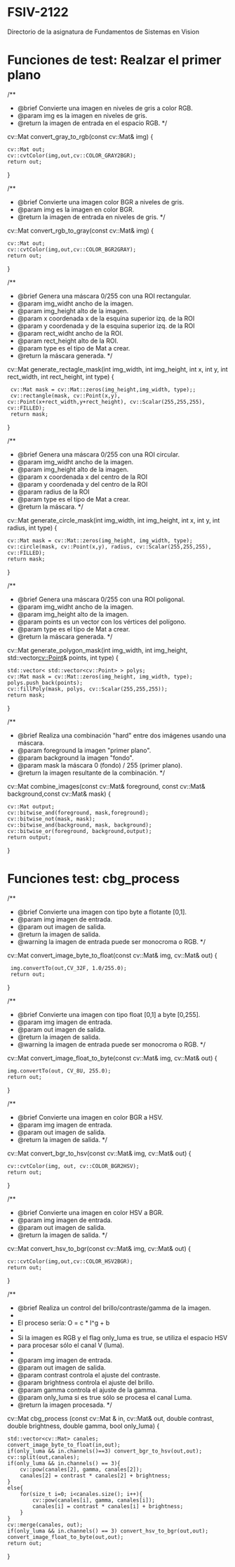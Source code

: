 # FSIV-2122
Directorio de la asignatura de Fundamentos de Sistemas en Vision

# Funciones de test: Realzar el primer plano

/**
 * @brief Convierte una imagen en niveles de gris a color RGB.
 * @param img es la imagen en niveles de gris.
 * @return la imagen de entrada en el espacio RGB.
 */

cv::Mat convert_gray_to_rgb(const cv::Mat& img)
{
     
    cv::Mat out;
    cv::cvtColor(img,out,cv::COLOR_GRAY2BGR);  
    return out;
  
}

/**
 * @brief Convierte una imagen color BGR a niveles de gris.
 * @param img es la imagen en color BGR.
 * @return la imagen de entrada en niveles de gris.
 */
 
 cv::Mat convert_rgb_to_gray(const cv::Mat& img)
{

    cv::Mat out;    
    cv::cvtColor(img,out,cv::COLOR_BGR2GRAY);    
    return out;
}

/**
 * @brief Genera una máscara 0/255 con una ROI rectangular.
 * @param img_widht ancho de la imagen.
 * @param img_height alto de la imagen.
 * @param x coordenada x de la esquina superior izq. de la ROI
 * @param y coordenada y de la esquina superior izq. de la ROI
 * @param rect_widht ancho de la ROI.
 * @param rect_height alto de la ROI.
 * @param type es el tipo de Mat a crear.
 * @return la máscara generada.
 */
 
 cv::Mat generate_rectagle_mask(int img_width, int img_height, int x, int y, int rect_width, int rect_height, int type)
{

     cv::Mat mask = cv::Mat::zeros(img_height,img_width, type);;
     cv::rectangle(mask, cv::Point(x,y), cv::Point(x+rect_width,y+rect_height), cv::Scalar(255,255,255), cv::FILLED);
     return mask;
}

/**
 * @brief Genera una máscara 0/255 con una ROI circular.
 * @param img_widht ancho de la imagen.
 * @param img_height alto de la imagen.
 * @param x coordenada x del centro de la ROI
 * @param y coordenada y del centro de la ROI
 * @param radius de la ROI
 * @param type es el tipo de Mat a crear.
 * @return la máscara.
 */
 
 cv::Mat generate_circle_mask(int img_width, int img_height, int x, int y, int radius, int type)
{
    
    cv::Mat mask = cv::Mat::zeros(img_height, img_width, type);
    cv::circle(mask, cv::Point(x,y), radius, cv::Scalar(255,255,255), cv::FILLED);
    return mask;
}

/**
 * @brief Genera una máscara 0/255 con una ROI poligonal.
 * @param img_widht ancho de la imagen.
 * @param img_height alto de la imagen.
 * @param points es un vector con los vértices del polígono.
 * @param type es el tipo de Mat a crear.
 * @return la máscara generada.
 */
 
cv::Mat generate_polygon_mask(int img_width, int img_height, std::vector<cv::Point>& points, int type)
{
    
    std::vector< std::vector<cv::Point> > polys;
    cv::Mat mask = cv::Mat::zeros(img_height, img_width, type);
    polys.push_back(points);
    cv::fillPoly(mask, polys, cv::Scalar(255,255,255));
    return mask;
}

/**
 * @brief Realiza una combinación "hard" entre dos imágenes usando una máscara.
 * @param foreground la imagen "primer plano".
 * @param background la imagen "fondo".
 * @param mask la máscara 0 (fondo) / 255 (primer plano).
 * @return la imagen resultante de la combinación.
 */
 
cv::Mat combine_images(const cv::Mat& foreground, const cv::Mat& background,const cv::Mat& mask)
{
    
    cv::Mat output;
    cv::bitwise_and(foreground, mask,foreground);
    cv::bitwise_not(mask, mask);
    cv::bitwise_and(background, mask, background);
    cv::bitwise_or(foreground, background,output);
    return output;
}

# Funciones test: cbg_process

/**
 * @brief Convierte una imagen con tipo byte a flotante [0,1].
 * @param img imagen de entrada.
 * @param out imagen de salida.
 * @return la imagen de salida.
 * @warning la imagen de entrada puede ser monocroma o RGB.
 */
 
cv::Mat convert_image_byte_to_float(const cv::Mat& img, cv::Mat& out)
{
 
     img.convertTo(out,CV_32F, 1.0/255.0);
     return out;
}

/**
 * @brief Convierte una imagen con tipo float [0,1] a byte [0,255].
 * @param img imagen de entrada.
 * @param out imagen de salida.
 * @return la imagen de salida.
 * @warning la imagen de entrada puede ser monocroma o RGB.
 */
 
cv::Mat convert_image_float_to_byte(const cv::Mat& img, cv::Mat& out)
{
    
    img.convertTo(out, CV_8U, 255.0);    
    return out;
}

/**
 * @brief Convierte una imagen en color BGR a HSV.
 * @param img imagen de entrada.
 * @param out imagen de salida.
 * @return la imagen de salida.
 */
 
cv::Mat convert_bgr_to_hsv(const cv::Mat& img, cv::Mat& out)
{
    
    cv::cvtColor(img, out, cv::COLOR_BGR2HSV);
    return out;
}

/**
 * @brief Convierte una imagen en color HSV a BGR.
 * @param img imagen de entrada.
 * @param out imagen de salida.
 * @return la imagen de salida.
 */
 
cv::Mat convert_hsv_to_bgr(const cv::Mat& img, cv::Mat& out)
{
    
    cv::cvtColor(img,out,cv::COLOR_HSV2BGR);
    return out;
}

/**
 * @brief Realiza un control del brillo/contraste/gamma de la imagen.
 *
 * El proceso sería: O = c * I^g + b
 * 
 * Si la imagen es RGB y el flag only_luma es true, se utiliza el espacio HSV
 * para procesar sólo el canal V (luma).
 *
 * @param img  imagen de entrada.
 * @param out  imagen de salida.
 * @param contrast controla el ajuste del contraste.
 * @param brightness controla el ajuste del brillo.
 * @param gamma controla el ajuste de la gamma.
 * @param only_luma si es true sólo se procesa el canal Luma.
 * @return la imagen procesada.
 */

cv::Mat cbg_process (const cv::Mat & in, cv::Mat& out, double contrast, double brightness, double gamma, bool only_luma)
{
    
    std::vector<cv::Mat> canales;
    convert_image_byte_to_float(in,out);
    if(only_luma && in.channels()==3) convert_bgr_to_hsv(out,out);
    cv::split(out,canales);
    if(only_luma && in.channels() == 3){
        cv::pow(canales[2], gamma, canales[2]);
        canales[2] = contrast * canales[2] + brightness;
    }
    else{
        for(size_t i=0; i<canales.size(); i++){
            cv::pow(canales[i], gamma, canales[i]);
            canales[i] = contrast * canales[i] + brightness;
        }
    }
    cv::merge(canales, out);
    if(only_luma && in.channels() == 3) convert_hsv_to_bgr(out,out);
    convert_image_float_to_byte(out,out);
    return out;
}
